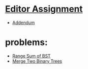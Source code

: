 # [Editor Assignment](https://youtu.be/C-yMzPqviRo)
  - [Addendum](https://youtu.be/5aYCt3mynGo)

# problems:
  - [Range Sum of BST](https://leetcode.com/problems/range-sum-of-bst/)
  - [Merge Two Binary Trees](https://leetcode.com/problems/merge-two-binary-trees/)

